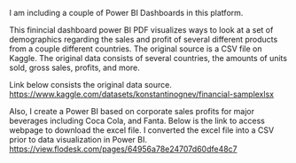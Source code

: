 I am including a couple of Power BI Dashboards in this platform.

This finincial dashboard power BI PDF visualizes ways to look at a set of  demographics regarding the sales and profit of several different products from a couple different countries. The original source is a CSV file on Kaggle. 
The original data consists of several countries, the amounts of units sold, gross sales, profits, and more.

Link below consists the original data source.
https://www.kaggle.com/datasets/konstantinognev/financial-samplexlsx

Also, I create a Power BI based on corporate sales profits for major beverages including Coca Cola, and Fanta. Below is the link to access webpage to download the excel file. I converted the excel file into a CSV prior to data visualization in Power BI.
https://view.flodesk.com/pages/64956a78e24707d60dfe48c7
